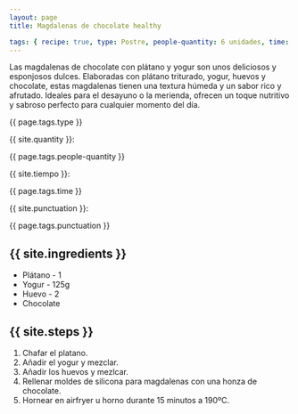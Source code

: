 ```yaml
---
layout: page
title: Magdalenas de chocolate healthy

tags: { recipe: true, type: Postre, people-quantity: 6 unidades, time: 30 min., punctuation: 2 }
---
```


<p class="recipe-description">Las magdalenas de chocolate con plátano y yogur son unos deliciosos y esponjosos dulces. Elaboradas con plátano triturado, yogur, huevos y chocolate, estas magdalenas tienen una textura húmeda y un sabor rico y afrutado. Ideales para el desayuno o la merienda, ofrecen un toque nutritivo y sabroso perfecto para cualquier momento del día.</p>

<div class="recipe-information">
    <div><p class="{{ page.tags.type }}">{{ page.tags.type }}</p></div>
    <div><p>{{ site.quantity }}:</p> {{ page.tags.people-quantity }}</div>
    <div><p>{{ site.tiempo }}:</p> {{ page.tags.time }}</div>
    <div><p>{{ site.punctuation }}:</p> {{ page.tags.punctuation }}</div>
</div>

## {{ site.ingredients }}

* Plátano - 1
* Yogur - 125g
* Huevo - 2
* Chocolate

## {{ site.steps }}

1. Chafar el platano.
2. Añadir el yogur y mezclar.
3. Añadir los huevos y mezlcar.
4. Rellenar moldes de silicona para magdalenas con una honza de chocolate.
5. Hornear en airfryer u horno durante 15 minutos a 190ºC.